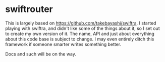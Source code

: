 # swiftrouter

This is largely based on https://github.com/takebayashi/swiftra. I started playing with swiftra, and didn't like some of the things about it, so I set out to create my own version of it. The name, API and just about everything about this code base is subject to change. I may even entirely ditch this framework if someone smarter writes something better.

Docs and such will be on the way.